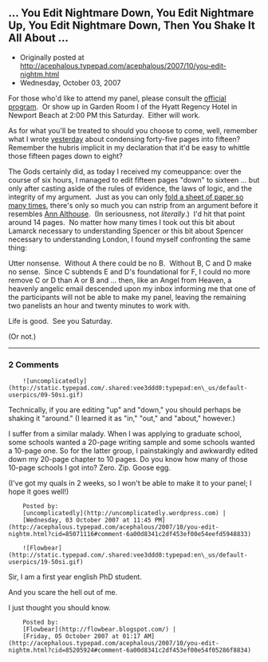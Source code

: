 ## ... You Edit Nightmare Down, You Edit Nightmare Up, You Edit Nightmare Down, Then You Shake It All About ...

 * Originally posted at http://acephalous.typepad.com/acephalous/2007/10/you-edit-nightm.html
 * Wednesday, October 03, 2007



 For those who'd like to attend my panel, please consult the [official program](http://72.14.253.104/search?q=cache:PvvHjbkcZmcJ:www.calstatela.edu/academic/english/ala2/Naturalism%!C(MISSING)onference%!p(MISSING)rogram%!d(MISSING)oc).  Or show up in Garden Room I of the Hyatt Regency Hotel in Newport Beach at 2:00 PM this Saturday.  Either will work.  

As for what you'll be treated to should you choose to come, well, remember what I wrote [yesterday](http://acephalous.typepad.com/acephalous/2007/10/impulse-control.html) about condensing forty-five pages into fifteen?  Remember the hubris implicit in my declaration that it'd be easy to whittle those fifteen pages down to eight?  

The Gods certainly did, as today I received my comeuppance: over the course of six hours, I managed to edit fifteen pages "down" to sixteen ... but only after casting aside of the rules of evidence, the laws of logic, and the integrity of my argument.  Just as you can only [fold a sheet of paper so many times](http://en.wikipedia.org/wiki/Mathematics\_of\_paper\_folding), there's only so much you can nstrip from an argument before it resembles [Ann Althouse](http://althouse.blogspot.com/2007/10/because-i-know-you-want-to-talk-about\_9659.html#c2317045200922709069).  (In seriousness, not _literally_.)  I'd hit that point around 14 pages.  No matter how many times I took out this bit about Lamarck necessary to understanding Spencer or this bit about Spencer necessary to understanding London, I found myself confronting the same thing:

Utter nonsense.  Without A there could be no B.  Without B, C and D make no sense.  Since C subtends E and D's foundational for F, I could no more remove C or D than A or B and ... then, like an Angel from Heaven, a heavenly angelic email descended upon my inbox informing me that one of the participants will not be able to make my panel, leaving the remaining two panelists an hour and twenty minutes to work with.  

Life is good.  See you Saturday.  

(Or not.)

		

* * *

### 2 Comments 

		

                
[]()

	

		![uncomplicatedly](http://static.typepad.com/.shared:vee3ddd0:typepad:en\_us/default-userpics/09-50si.gif)
	

	

		

Technically, if you are editing "up" and "down," you should perhaps be shaking it "around." (I learned it as "in," "out," and "about," however.)

I suffer from a similar malady. When I was applying to graduate school, some schools wanted a 20-page writing sample and some schools wanted a 10-page one. So for the latter group, I painstakingly and awkwardly edited down my 20-page chapter to 10 pages. Do you know how many of those 10-page schools I got into? Zero. Zip. Goose egg.

(I've got my quals in 2 weeks, so I won't be able to make it to your panel; I hope it goes well!)

	

		Posted by:
		[uncomplicatedly](http://uncomplicatedly.wordpress.com) |
		[Wednesday, 03 October 2007 at 11:45 PM](http://acephalous.typepad.com/acephalous/2007/10/you-edit-nightm.html?cid=85071116#comment-6a00d8341c2df453ef00e54eefd5948833)

[]()

	

		![Flowbear](http://static.typepad.com/.shared:vee3ddd0:typepad:en\_us/default-userpics/19-50si.gif)
	

	

		

Sir, I am a first year english PhD student.

And you scare the hell out of me.

I just thought you should know.

	

		Posted by:
		[Flowbear](http://flowbear.blogspot.com/) |
		[Friday, 05 October 2007 at 01:17 AM](http://acephalous.typepad.com/acephalous/2007/10/you-edit-nightm.html?cid=85205924#comment-6a00d8341c2df453ef00e54f05286f8834)

		

        